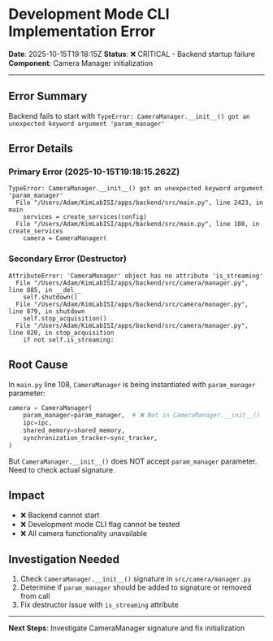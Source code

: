 # Development Mode CLI Implementation Error

**Date**: 2025-10-15T19:18:15Z
**Status**: ❌ CRITICAL - Backend startup failure
**Component**: Camera Manager initialization

---

## Error Summary

Backend fails to start with `TypeError: CameraManager.__init__() got an unexpected keyword argument 'param_manager'`

## Error Details

### Primary Error (2025-10-15T19:18:15.262Z)
```
TypeError: CameraManager.__init__() got an unexpected keyword argument 'param_manager'
  File "/Users/Adam/KimLabISI/apps/backend/src/main.py", line 2423, in main
    services = create_services(config)
  File "/Users/Adam/KimLabISI/apps/backend/src/main.py", line 108, in create_services
    camera = CameraManager(
```

### Secondary Error (Destructor)
```
AttributeError: 'CameraManager' object has no attribute 'is_streaming'
  File "/Users/Adam/KimLabISI/apps/backend/src/camera/manager.py", line 885, in __del__
    self.shutdown()
  File "/Users/Adam/KimLabISI/apps/backend/src/camera/manager.py", line 879, in shutdown
    self.stop_acquisition()
  File "/Users/Adam/KimLabISI/apps/backend/src/camera/manager.py", line 820, in stop_acquisition
    if not self.is_streaming:
```

## Root Cause

In `main.py` line 108, `CameraManager` is being instantiated with `param_manager` parameter:

```python
camera = CameraManager(
    param_manager=param_manager,  # ❌ Not in CameraManager.__init__() signature
    ipc=ipc,
    shared_memory=shared_memory,
    synchronization_tracker=sync_tracker,
)
```

But `CameraManager.__init__()` does NOT accept `param_manager` parameter. Need to check actual signature.

## Impact

- ❌ Backend cannot start
- ❌ Development mode CLI flag cannot be tested
- ❌ All camera functionality unavailable

## Investigation Needed

1. Check `CameraManager.__init__()` signature in `src/camera/manager.py`
2. Determine if `param_manager` should be added to signature or removed from call
3. Fix destructor issue with `is_streaming` attribute

---

**Next Steps**: Investigate CameraManager signature and fix initialization
